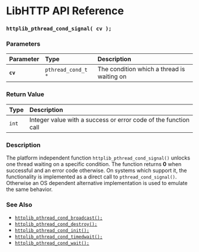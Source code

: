 # LibHTTP API Reference

### `httplib_pthread_cond_signal( cv );`

### Parameters

| Parameter | Type | Description |
| :--- | :--- | :--- |
|**`cv`**|`pthread_cond_t *`|The condition which a thread is waiting on|

### Return Value

| Type | Description |
| :--- | :--- |
|`int`|Integer value with a success or error code of the function call|

### Description

The platform independent function `httplib_pthread_cond_signal()` unlocks one thread waiting on a specific condition. The function returns **0** when successful and an error code otherwise. On systems which support it, the functionality is implemented as a direct call to `pthread_cond_signal()`. Otherwise an OS dependent alternative implementation is used to emulate the same behavior.

### See Also

* [`httplib_pthread_cond_broadcast();`](httplib_pthread_cond_broadcast.md)
* [`httplib_pthread_cond_destroy();`](httplib_pthread_cond_destroy.md)
* [`httplib_pthread_cond_init();`](httplib_pthread_cond_init.md)
* [`httplib_pthread_cond_timedwait();`](httplib_pthread_cond_timedwait.md)
* [`httplib_pthread_cond_wait();`](httplib_pthread_cond_wait.md)
